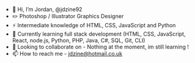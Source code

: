 - 👋 Hi, I’m Jordan, @jdzine92
- ✏️ Photoshop / Illustrator Graphics Designer
- ⚡ Intermediate knowledge of HTML, CSS, JavaScript and Python
- 🌱  Currently learning full stack development (HTML, CSS, JavaScript, React, node.js, Python, PHP, Java, C#, SQL, Git, CLI)
- 💞️ Looking to collaborate on - Nothing at the moment, im still learning !
- 📫 How to reach me - jdzine@hotmail.co.uk

<!---
jdzine92/jdzine92 is a ✨ special ✨ repository because its `README.md` (this file) appears on your GitHub profile.
You can click the Preview link to take a look at your changes.
--->
